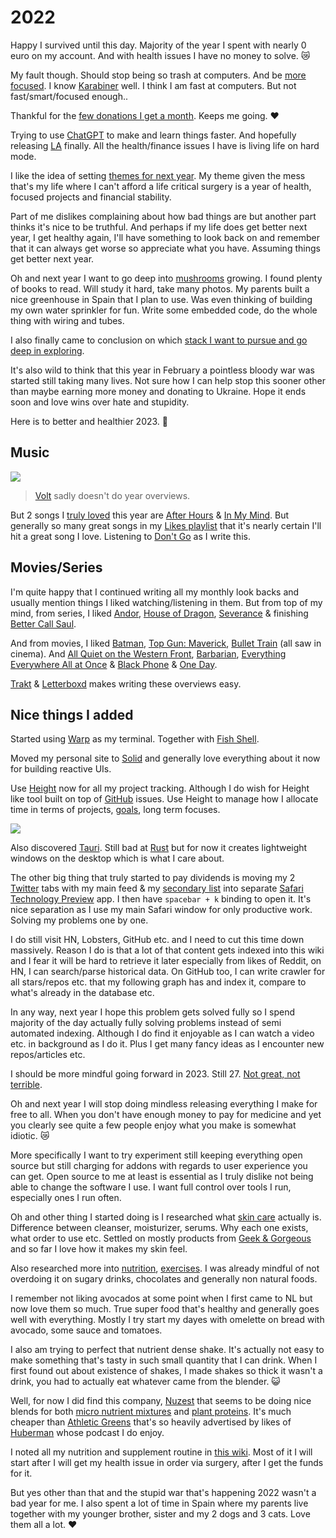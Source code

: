 # 2022

Happy I survived until this day. Majority of the year I spent with nearly 0 euro on my account. And with health issues I have no money to solve. 😿

My fault though. Should stop being so trash at computers. And be [more focused](https://twitter.com/nikitavoloboev/status/1601959862648582145). I know [Karabiner](../../macOS/apps/karabiner/karabiner.md) well. I think I am fast at computers. But not fast/smart/focused enough..

Thankful for the [few donations I get a month](https://github.com/sponsors/nikitavoloboev). Keeps me going. ♥️

Trying to use [ChatGPT](https://chat.openai.com/chat#) to make and learn things faster. And hopefully releasing [LA](../../ideas/learn-anything.md) finally. All the health/finance issues I have is living life on hard mode.

I like the idea of setting [themes for next year](https://www.relay.fm/cortex/136). My theme given the mess that's my life where I can't afford a life critical surgery is a year of health, focused projects and financial stability.

Part of me dislikes complaining about how bad things are but another part thinks it's nice to be truthful. And perhaps if my life does get better next year, I get healthy again, I'll have something to look back on and remember that it can always get worse so appreciate what you have. Assuming things get better next year.

Oh and next year I want to go deep into [mushrooms](../../other/mushrooms.md) growing. I found plenty of books to read. Will study it hard, take many photos. My parents built a nice greenhouse in Spain that I plan to use. Was even thinking of building my own water sprinkler for fun. Write some embedded code, do the whole thing with wiring and tubes.

I also finally came to conclusion on which [stack I want to pursue and go deep in exploring](https://twitter.com/nikitavoloboev/status/1606262383315492864).

It's also wild to think that this year in February a pointless bloody war was started still taking many lives. Not sure how I can help stop this sooner other than maybe earning more money and donating to Ukraine. Hope it ends soon and love wins over hate and stupidity.

Here is to better and healthier 2023. 🎇

## Music

![](https://i.imgur.com/kyB4MDW.png)

> [Volt](https://volt.fm/nikitavoloboev) sadly doesn't do year overviews.

But 2 songs I [truly loved](https://open.spotify.com/playlist/0phxrDBmTURKDkRNmbpEgO) this year are [After Hours](https://open.spotify.com/track/1sLwXo8jB7Bs2bYy6PZI2G) & [In My Mind](https://open.spotify.com/track/6HEJavNON4wd0cy1Hp6KV2). But generally so many great songs in my [Likes playlist](https://open.spotify.com/playlist/0ERn0U4qZIKC8Dy7RrMMsn) that it's nearly certain I'll hit a great song I love. Listening to [Don't Go](https://open.spotify.com/track/0uEkjfrhyIeHnxlrd8LV3t) as I write this.

## Movies/Series

I'm quite happy that I continued writing all my monthly look backs and usually mention things I liked watching/listening in them. But from top of my mind, from series, I liked [Andor](https://trakt.tv/shows/star-wars-andor), [House of Dragon](https://trakt.tv/shows/house-of-the-dragon), [Severance](https://trakt.tv/shows/severance) & finishing [Better Call Saul](https://trakt.tv/shows/better-call-saul).

And from movies, I liked [Batman](https://letterboxd.com/film/the-batman/), [Top Gun: Maverick](https://letterboxd.com/film/top-gun-maverick/), [Bullet Train](https://letterboxd.com/film/bullet-train/) (all saw in cinema). And [All Quiet on the Western Front](https://letterboxd.com/film/all-quiet-on-the-western-front-2022/), [Barbarian](https://letterboxd.com/film/barbarian-2022/), [Everything Everywhere All at Once](https://letterboxd.com/film/everything-everywhere-all-at-once/) & [Black Phone](https://letterboxd.com/film/the-black-phone/) & [One Day](https://letterboxd.com/film/one-day-2011/).

[Trakt](https://trakt.tv/users/nikitavoloboev/) & [Letterboxd](https://letterboxd.com/nikitavoloboev/) makes writing these overviews easy.

## Nice things I added

Started using [Warp](https://www.warp.dev/) as my terminal. Together with [Fish Shell](../../unix/shell/fish.md).

Moved my personal site to [Solid](../../programming-languages/javascript/js-libraries/solid.md) and generally love everything about it now for building reactive UIs.

Use [Height](https://height.app/) now for all my project tracking. Although I do wish for Height like tool built on top of [GitHub](../../open-source/github/github.md) issues. Use Height to manage how I allocate time in terms of projects, [goals](../../focusing/goals.md), long term focuses.

![](https://i.imgur.com/6GawNgw.png)

Also discovered [Tauri](../../programming-languages/rust/rust-libraries/tauri.md). Still bad at [Rust](../../programming-languages/rust/rust.md) but for now it creates lightweight windows on the desktop which is what I care about. 

The other big thing that truly started to pay dividends is moving my 2 [Twitter](../../tools/twitter.md) tabs with my main feed & my [secondary list](https://twitter.com/i/lists/1351120526220152839) into separate [Safari Technology Preview](https://developer.apple.com/safari/technology-preview/) app. I then have `spacebar + k` binding to open it. It's nice separation as I use my main Safari window for only productive work. Solving my problems one by one.

I do still visit HN, Lobsters, GitHub etc. and I need to cut this time down massively. Reason I do is that a lot of that content gets indexed into this wiki and I fear it will be hard to retrieve it later especially from likes of Reddit, on HN, I can search/parse historical data. On GitHub too, I can write crawler for all stars/repos etc. that my following graph has and index it, compare to what's already in the database etc.

In any way, next year I hope this problem gets solved fully so I spend majority of the day actually fully solving problems instead of semi automated indexing. Although I do find it enjoyable as I can watch a video etc. in background as I do it. Plus I get many fancy ideas as I encounter new repos/articles etc.

I should be more mindful going forward in 2023. Still 27. [Not great, not terrible](https://www.youtube.com/watch?v=eXUJ22fD4Cw).

Oh and next year I will stop doing mindless releasing everything I make for free to all. When you don't have enough money to pay for medicine and yet you clearly see quite a few people enjoy what you make is somewhat idiotic. 😿

More specifically I want to try experiment still keeping everything open source but still charging for addons with regards to user experience you can get. Open source to me at least is essential as I truly dislike not being able to change the software I use. I want full control over tools I run, especially ones I run often. 

Oh and other thing I started doing is I researched what [skin care](../../health/skin-care.md) actually is. Difference between cleanser, moisturizer, serums. Why each one exists, what order to use etc. Settled on mostly products from [Geek & Gorgeous](https://geekandgorgeous.com/) and so far I love how it makes my skin feel.

Also researched more into [nutrition](../../health/nutrition/nutrition.md), [exercises](../../fitness/exercises.md). I was already mindful of not overdoing it on sugary drinks, chocolates and generally non natural foods. 

I remember not liking avocados at some point when I first came to NL but now love them so much. True super food that's healthy and generally goes well with everything. Mostly I try start my dayes with omelette on bread with avocado, some sauce and tomatoes. 

I also am trying to perfect that nutrient dense shake. It's actually not easy to make something that's tasty in such small quantity that I can drink. When I first found out about existence of shakes, I made shakes so thick it wasn't a drink, you had to actually eat whatever came from the blender. 😺

Well, for now I did find this company, [Nuzest](https://www.nuzest.co.uk/) that seems to be doing nice blends for both [micro nutrient mixtures](https://www.nuzest.co.uk/products/good-green-vitality) and [plant proteins](https://www.nuzest.co.uk/products/clean-lean-protein). It's much cheaper than [Athletic Greens](https://athleticgreens.com/en) that's so heavily advertised by likes of [Huberman](https://hubermanlab.com) whose podcast I do enjoy.

I noted all my nutrition and supplement routine in [this wiki](../../health/nutrition/supplements.md). Most of it I will start after I will get my health issue in order via surgery, after I get the funds for it.

But yes other than that and the stupid war that's happening 2022 wasn't a bad year for me. I also spent a lot of time in Spain where my parents live together with my younger brother, sister and my 2 dogs and 3 cats. Love them all a lot. ♥️

